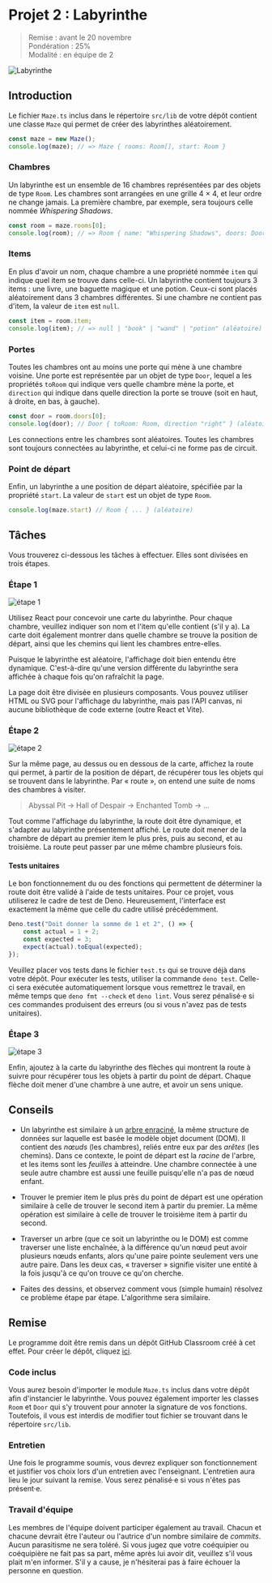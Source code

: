 # Projet 2 : Labyrinthe

> Remise : avant le 20 novembre \
> Pondération : 25% \
> Modalité : en équipe de 2

![Labyrinthe](images/maze.png)

## Introduction

Le fichier `Maze.ts` inclus dans le répertoire `src/lib` de votre dépôt
contient une classe `Maze` qui permet de créer des labyrinthes
aléatoirement.

```ts
const maze = new Maze();
console.log(maze); // => Maze { rooms: Room[], start: Room }
```

### Chambres

Un labyrinthe est un ensemble de 16 chambres représentées par des objets
de type `Room`. Les chambres sont arrangées en une grille 4 × 4, et leur
ordre ne change jamais. La première chambre, par exemple, sera toujours
celle nommée *Whispering Shadows*.

```ts
const room = maze.rooms[0];
console.log(room); // => Room { name: "Whispering Shadows", doors: Door[], item: null }
```

### Items

En plus d'avoir un nom, chaque chambre a une propriété nommée `item` qui
indique quel item se trouve dans celle-ci. Un labyrinthe contient
toujours 3 items : une livre, une baguette magique et une potion.
Ceux-ci sont placés aléatoirement dans 3 chambres différentes. Si une
chambre ne contient pas d'item, la valeur de `item` est `null`.

```ts
const item = room.item;
console.log(item); // => null | "book" | "wand" | "potion" (aléatoire)
```

### Portes

Toutes les chambres ont au moins une porte qui mène à une chambre
voisine. Une porte est représentée par un objet de type `Door`, lequel a
les propriétés `toRoom` qui indique vers quelle chambre mène la porte,
et `direction` qui indique dans quelle direction la porte se trouve
(soit en haut, à droite, en bas, à gauche).

```ts
const door = room.doors[0];
console.log(door); // Door { toRoom: Room, direction "right" } (aléatoire)
```

Les connections entre les chambres sont aléatoires. Toutes les chambres
sont toujours connectées au labyrinthe, et celui-ci ne forme pas de
circuit.

### Point de départ

Enfin, un labyrinthe a une position de départ aléatoire, spécifiée par la
propriété `start`. La valeur de `start` est un objet de type `Room`.

```ts
console.log(maze.start) // Room { ... } (aléatoire)
```

## Tâches

Vous trouverez ci-dessous les tâches à effectuer. Elles sont
divisées en trois étapes.

### Étape 1

![étape 1](images/step1.png)

Utilisez React pour concevoir une carte du labyrinthe. Pour chaque
chambre, veuillez indiquer son nom et l'item qu'elle contient (s'il y
a). La carte doit également montrer dans quelle chambre se trouve la
position de départ, ainsi que les chemins qui lient les chambres
entre-elles.

Puisque le labyrinthe est aléatoire, l'affichage doit bien entendu être
dynamique. C'est-à-dire qu'une version différente du labyrinthe sera
affichée à chaque fois qu'on rafraîchit la page.

La page doit être divisée en plusieurs composants. Vous pouvez utiliser
HTML ou SVG pour l'affichage du labyrinthe, mais pas l'API canvas, ni
aucune bibliothèque de code externe (outre React et Vite).

### Étape 2

![étape 2](images/step2.png)

Sur la même page, au dessus ou en dessous de la carte, affichez la route
qui permet, à partir de la position de départ, de récupérer tous les
objets qui se trouvent dans le labyrinthe. Par « route », on entend une
suite de noms des chambres à visiter.

> Abyssal Pit → Hall of Despair → Enchanted Tomb → ...

Tout comme l'affichage du labyrinthe, la route doit être dynamique, et
s'adapter au labyrinthe présentement affiché. Le route doit mener de la
chambre de départ au premier item le plus près, puis au second, et au
troisième. La route peut passer par une même chambre plusieurs fois.

#### Tests unitaires

Le bon fonctionnement du ou des fonctions qui permettent de déterminer
la route doit être validé à l'aide de tests unitaires. Pour ce projet,
vous utiliserez le cadre de test de Deno. Heureusement, l'interface est
exactement la même que celle du cadre utilisé précédemment.

```ts
Deno.test("Doit donner la somme de 1 et 2", () => {
    const actual = 1 + 2;
    const expected = 3;
    expect(actual).toEqual(expected);
});
```

Veuillez placer vos tests dans le fichier `test.ts` qui se trouve déjà
dans votre dépôt. Pour exécuter les tests, utiliser la commande `deno
test`. Celle-ci sera exécutée automatiquement lorsque vous remettrez
le travail, en même temps que `deno fmt --check` et `deno lint`. Vous
serez pénalisé·e si ces commandes produisent des erreurs (ou si vous
n'avez pas de tests unitaires).

### Étape 3

![étape 3](images/step3.png)

Enfin, ajoutez à la carte du labyrinthe des flèches qui montrent la
route à suivre pour récupérer tous les objets à partir du point de
départ. Chaque flèche doit mener d'une chambre à une autre, et avoir un
sens unique.

## Conseils

-   Un labyrinthe est similaire à un [arbre enraciné][], la même
    structure de données sur laquelle est basée le modèle objet document
    (DOM). Il contient des *nœuds* (les chambres), reliés entre eux par
    des *arêtes* (les chemins). Dans ce contexte, le point de départ est
    la *racine* de l'arbre, et les items sont les *feuilles* à
    atteindre. Une chambre connectée à une seule autre chambre est aussi
    une feuille puisqu'elle n'a pas de nœud enfant.

-   Trouver le premier item le plus près du point de départ est une
    opération similaire à celle de trouver le second item à partir du
    premier. La même opération est similaire à celle de trouver le
    troisième item à partir du second.

-   Traverser un arbre (que ce soit un labyrinthe ou le DOM) est comme
    traverser une liste enchaînée, à la différence qu'un nœud peut avoir
    plusieurs nœuds enfants, alors qu'une paire pointe seulement vers
    une autre paire. Dans les deux cas, « traverser » signifie visiter
    une entité à la fois jusqu'à ce qu'on trouve ce qu'on cherche.

-   Faites des dessins, et observez comment vous (simple humain)
    résolvez ce problème étape par étape. L'algorithme sera similaire.

[arbre enraciné]: https://fr.wikipedia.org/wiki/Arbre_enraciné

## Remise

Le programme doit être remis dans un dépôt GitHub Classroom créé à cet
effet. Pour créer le dépôt, cliquez [ici][GitHub Classroom].

[GitHub Classroom]: https://classroom.github.com/a/pdUFlEhX

### Code inclus

Vous aurez besoin d'importer le module `Maze.ts` inclus dans votre dépôt
afin d'instancier le labyrinthe. Vous pouvez également importer les
classes `Room` et `Door` qui s'y trouvent pour annoter la signature de
vos fonctions. Toutefois, il vous est interdis de modifier tout fichier
se trouvant dans le répertoire `src/lib`.

### Entretien

Une fois le programme soumis, vous devrez expliquer son
fonctionnement et justifier vos choix lors d'un entretien avec
l'enseignant. L'entretien aura lieu le jour suivant la remise. Vous
serez pénalisé·e si vous n'êtes pas présent·e.

### Travail d'équipe

Les membres de l'équipe doivent participer également au travail. Chacun
et chacune devrait être l'auteur ou l'autrice d'un nombre similaire de
*commits*. Aucun parasitisme ne sera toléré. Si vous jugez que votre
coéquipier ou coéquipière ne fait pas sa part, même après lui avoir dit,
veuillez s'il vous plait m'en informer. S'il y a cause, je n'hésiterai
pas à faire échouer la personne en question.
